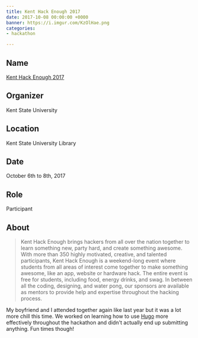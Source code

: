 ```yaml
---
title: Kent Hack Enough 2017
date: 2017-10-08 00:00:00 +0000
banner: https://i.imgur.com/KzOlHae.png
categories:
- hackathon

---
```

## Name

[Kent Hack Enough 2017](//2017.khe.io/)

## Organizer

Kent State University

## Location

Kent State University Library

## Date

October 6th to 8th, 2017

## Role

Participant

## About

> Kent Hack Enough brings hackers from all over the nation together to learn something new, party hard, and create something awesome. With more than 350 highly motivated, creative, and talented participants, Kent Hack Enough is a weekend-long event where students from all areas of interest come together to make something awesome, like an app, website or hardware hack. The entire event is free for students, including food, energy drinks, and swag. In between all the coding, designing, and water pong, our sponsors are available as mentors to provide help and expertise throughout the hacking process.

My boyfriend and I attended together again like last year but it was a lot more chill this time. We worked on learning how to use [Hugo](//gohugo.io/) more effectively throughout the hackathon and didn't actually end up submitting anything. Fun times though!
